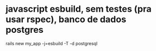 # javascript esbuild, sem testes (pra usar rspec), banco de dados postgres
rails new my_app -j=esbuild -T -d postgresql
